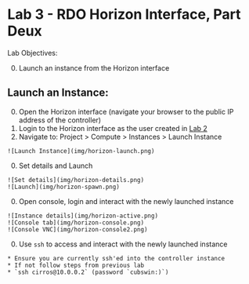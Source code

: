 # Lab 3 - RDO Horizon Interface, Part Deux

  Lab Objectives:

  0. Launch an instance from the Horizon interface

## Launch an Instance:

  0. Open the Horizon interface (navigate your browser to the public IP address of the controller)
  0. Login to the Horizon interface as the user created in [Lab 2](../lab-02)
  0. Navigate to: Project > Compute > Instances > Launch Instance
  
    ![Launch Instance](img/horizon-launch.png)

  0. Set details and Launch

    ![Set details](img/horizon-details.png)
    ![Launch](img/horizon-spawn.png)
 
  0. Open console, login and interact with the newly launched instance
    
    ![Instance details](img/horizon-active.png)
    ![Console tab](img/horizon-console.png)
    ![Console VNC](img/horizon-console2.png)
    

  0. Use `ssh` to access and interact with the newly launched instance

    * Ensure you are currently ssh'ed into the controller instance
    * If not follow steps from previous lab
    * `ssh cirros@10.0.0.2` (password `cubswin:)`)
